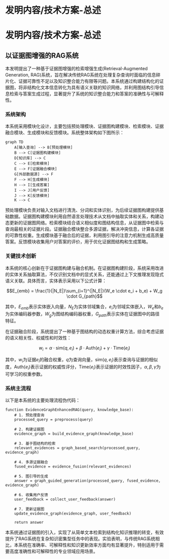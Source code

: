 # 发明内容/技术方案-总述

# 发明内容/技术方案-总述

## 以证据图增强的RAG系统

本发明提出了一种基于证据图增强的检索增强生成(Retrieval-Augmented Generation, RAG)系统，旨在解决传统RAG系统在处理复杂查询时面临的信息碎片化、证据可靠性不足以及知识整合能力有限等问题。本系统通过构建结构化的证据图，将非结构化文本信息转化为具有语义关联的知识网络，并利用图结构引导信息检索与答案生成过程，显著提升了系统的知识整合能力和答案的准确性与可解释性。

### 系统架构

本系统采用模块化设计，主要包括预处理模块、证据图构建模块、检索模块、证据融合模块、生成模块和反馈模块。系统整体架构如下图所示：

```mermaid
graph TD
    A[输入查询] --> B[预处理模块]
    B --> C[证据图构建模块]
    D[知识库] --> C
    C --> E[检索模块]
    E --> F[证据融合模块]
    G[外部数据源] --> F
    F --> H[生成模块]
    H --> I[生成答案]
    I --> J[用户反馈]
    J --> K[反馈模块]
    K --> C
```

预处理模块负责对输入文档进行清洗、分词和实体识别，为后续证据图构建提供基础数据。证据图构建模块利用自然语言处理技术从文档中抽取实体和关系，构建动态更新的证据图网络。检索模块结合语义相似度和图结构信息，从证据图中检索与查询最相关的证据片段。证据融合模块整合多源证据，解决冲突信息，计算各证据的可靠性权重。生成模块基于融合后的证据，利用图引导的注意力机制生成高质量答案。反馈模块收集用户对答案的评价，用于优化证据图结构和生成策略。

### 关键技术创新

本系统的核心创新在于证据图构建与融合机制。在证据图构建阶段，系统采用改进的实体关系抽取算法，不仅识别文档中的显式关系，还能通过上下文推理发现隐式语义关联。具体而言，实体表示采用以下公式计算：

$$E_{emb} = \frac{1}{|N_E|}\sum_{i=1}^{|N_E|}(W_e \cdot e_i + b_e) + W_g \cdot G_{path}$$

其中，$E_{emb}$表示实体嵌入向量，$N_E$为实体邻域集合，$e_i$为邻域实体嵌入，$W_e$和$b_e$为实体编码器参数，$W_g$为图结构编码器权重，$G_{path}$表示实体在证据图中的路径特征。

在证据融合阶段，系统提出了一种基于图结构的动态权重计算方法，综合考虑证据的语义相关性、权威性和时效性：

$$w_i = \alpha \cdot \text{sim}(q, e_i) + \beta \cdot \text{Auth}(e_i) + \gamma \cdot \text{Time}(e_i)$$

其中，$w_i$为证据$e_i$的融合权重，$q$为查询向量，$\text{sim}(q, e_i)$表示查询与证据的相似度，$\text{Auth}(e_i)$表示证据的权威性评分，$\text{Time}(e_i)$表示证据的时效性因子，$\alpha, \beta, \gamma$为可学习的权重参数。

### 系统主流程

以下是本系统的主要处理流程伪代码：

```
function EvidenceGraphEnhancedRAG(query, knowledge_base):
    # 1. 预处理查询
    processed_query = preprocess(query)
    
    # 2. 构建证据图
    evidence_graph = build_evidence_graph(knowledge_base)
    
    # 3. 基于图结构的检索
    relevant_evidences = graph_based_search(processed_query, evidence_graph)
    
    # 4. 多源证据融合
    fused_evidence = evidence_fusion(relevant_evidences)
    
    # 5. 图引导的生成
    answer = graph_guided_generation(processed_query, fused_evidence, evidence_graph)
    
    # 6. 收集用户反馈
    user_feedback = collect_user_feedback(answer)
    
    # 7. 更新证据图
    update_evidence_graph(evidence_graph, user_feedback)
    
    return answer
```

本系统通过证据图的引入，实现了从简单文本检索到结构化知识推理的转变，有效提升了RAG系统在复杂知识密集型任务中的表现。实验表明，与传统RAG系统相比，本系统在准确率、可解释性和知识更新效率方面均有显著提升，特别适用于需要高度准确性和可解释性的专业领域应用场景。
